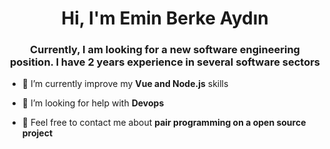 

<h1 align="center">Hi, I'm Emin Berke Aydın</h1>
<h3 font-size="20" align="center">Currently, I am looking for a new software engineering position. I have 2 years experience in several software sectors</h3>


- 🌱 I’m currently improve my **Vue and Node.js** skills 

- 🤝 I’m looking for help with **Devops**

- 💬 Feel free to contact me about **pair programming on a open source project**




